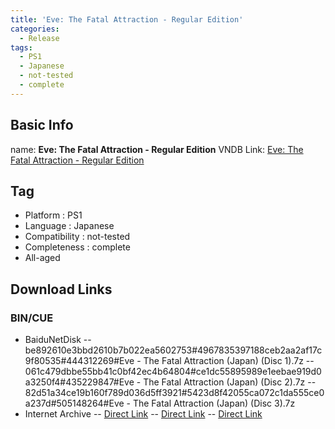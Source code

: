 ```yaml
---
title: 'Eve: The Fatal Attraction - Regular Edition'
categories:
  - Release
tags:
  - PS1
  - Japanese
  - not-tested
  - complete
---
```

## Basic Info

name: **Eve: The Fatal Attraction - Regular Edition**
VNDB Link: [Eve: The Fatal Attraction - Regular Edition](https://vndb.org/r6521)

## Tag
 - Platform : PS1
 - Language : Japanese
 - Compatibility : not-tested
 - Completeness : complete
 - All-aged

## Download Links
### BIN/CUE
 - BaiduNetDisk
 -- be892610e3bbd2610b7b022ea5602753#4967835397188ceb2aa2af17c9f80535#444312269#Eve - The Fatal Attraction (Japan) (Disc 1).7z
 -- 061c479dbbe55bb41c0bf42ec4b64804#ce1dc55895989e1eebae919d0a3250f4#435229847#Eve - The Fatal Attraction (Japan) (Disc 2).7z
 -- 82d51a34ce19b160f789d036d5ff3921#5423d8f42055ca072c1da555ce0a237d#505148264#Eve - The Fatal Attraction (Japan) (Disc 3).7z
 - Internet Archive
 -- [Direct Link](https://archive.org/download/sony_playstation_part2/Eve%20-%20The%20Fatal%20Attraction%20%28Japan%29%20%28Disc%201%29.zip)
 -- [Direct Link](https://archive.org/download/sony_playstation_part2/Eve%20-%20The%20Fatal%20Attraction%20%28Japan%29%20%28Disc%202%29.zip)
 -- [Direct Link](https://archive.org/download/sony_playstation_part2/Eve%20-%20The%20Fatal%20Attraction%20%28Japan%29%20%28Disc%203%29.zip)